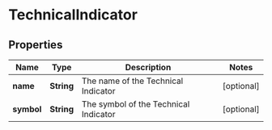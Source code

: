 
# TechnicalIndicator

## Properties
Name | Type | Description | Notes
------------ | ------------- | ------------- | -------------
**name** | **String** | The name of the Technical Indicator |  [optional]
**symbol** | **String** | The symbol of the Technical Indicator |  [optional]



